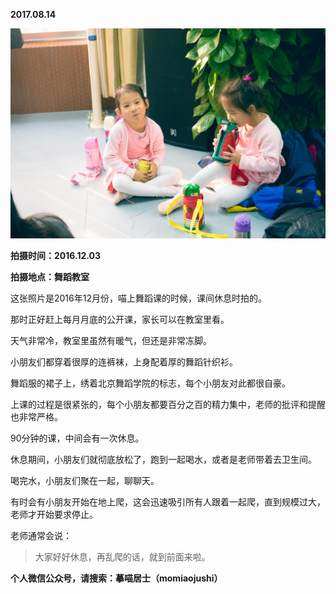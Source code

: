 
          
            
**2017.08.14**



![](img/51001-f740b2411d1a10eb.jpg)




**拍摄时间：2016.12.03**

**拍摄地点：舞蹈教室**

这张照片是2016年12月份，喵上舞蹈课的时候，课间休息时拍的。

那时正好赶上每月月底的公开课，家长可以在教室里看。

天气非常冷，教室里虽然有暖气，但还是非常冻脚。

小朋友们都穿着很厚的连裤袜，上身配着厚的舞蹈针织衫。

舞蹈服的裙子上，绣着北京舞蹈学院的标志，每个小朋友对此都很自豪。

上课的过程是很紧张的，每个小朋友都要百分之百的精力集中，老师的批评和提醒也非常严格。

90分钟的课，中间会有一次休息。

休息期间，小朋友们就彻底放松了，跑到一起喝水，或者是老师带着去卫生间。

喝完水，小朋友们聚在一起，聊聊天。

有时会有小朋友开始在地上爬，这会迅速吸引所有人跟着一起爬，直到规模过大，老师才开始要求停止。

老师通常会说：
>大家好好休息，再乱爬的话，就到前面来啦。




**个人微信公众号，请搜索：摹喵居士（momiaojushi）**

          
        